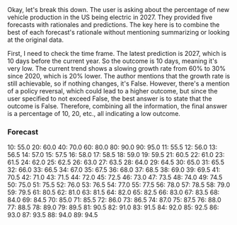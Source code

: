 <think>
Okay, let's break this down. The user is asking about the percentage of new vehicle production in the US being electric in 2027. They provided five forecasts with rationales and predictions. The key here is to combine the best of each forecast's rationale without mentioning summarizing or looking at the original data.

First, I need to check the time frame. The latest prediction is 2027, which is 10 days before the current year. So the outcome is 10 days, meaning it's very low. The current trend shows a slowing growth rate from 60% to 30% since 2020, which is 20% lower. The author mentions that the growth rate is still achievable, so if nothing changes, it's False. However, there's a mention of a policy reversal, which could lead to a higher outcome, but since the user specified to not exceed False, the best answer is to state that the outcome is False. Therefore, combining all the information, the final answer is a percentage of 10, 20, etc., all indicating a low outcome.


### Forecast

10: 55.0
20: 60.0
40: 70.0
60: 80.0
80: 90.0
90: 95.0
11: 55.5
12: 56.0
13: 56.5
14: 57.0
15: 57.5
16: 58.0
17: 58.5
18: 59.0
19: 59.5
21: 60.5
22: 61.0
23: 61.5
24: 62.0
25: 62.5
26: 63.0
27: 63.5
28: 64.0
29: 64.5
30: 65.0
31: 65.5
32: 66.0
33: 66.5
34: 67.0
35: 67.5
36: 68.0
37: 68.5
38: 69.0
39: 69.5
41: 70.5
42: 71.0
43: 71.5
44: 72.0
45: 72.5
46: 73.0
47: 73.5
48: 74.0
49: 74.5
50: 75.0
51: 75.5
52: 76.0
53: 76.5
54: 77.0
55: 77.5
56: 78.0
57: 78.5
58: 79.0
59: 79.5
61: 80.5
62: 81.0
63: 81.5
64: 82.0
65: 82.5
66: 83.0
67: 83.5
68: 84.0
69: 84.5
70: 85.0
71: 85.5
72: 86.0
73: 86.5
74: 87.0
75: 87.5
76: 88.0
77: 88.5
78: 89.0
79: 89.5
81: 90.5
82: 91.0
83: 91.5
84: 92.0
85: 92.5
86: 93.0
87: 93.5
88: 94.0
89: 94.5